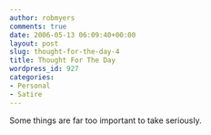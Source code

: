 ```yaml
---
author: robmyers
comments: true
date: 2006-05-13 06:09:40+00:00
layout: post
slug: thought-for-the-day-4
title: Thought For The Day
wordpress_id: 927
categories:
- Personal
- Satire
---
```


Some things are far too important to take seriously.  


